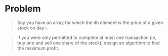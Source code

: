 # Problem  
> Say you have an array for which the ith element is the price of a given stock on day i.  

> If you were only permitted to complete at most one transaction (ie, buy one and sell one share of the stock), design an algorithm to find the maximum profit.  

